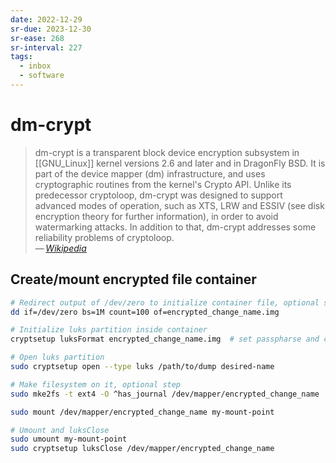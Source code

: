 ```yaml
---
date: 2022-12-29
sr-due: 2023-12-30
sr-ease: 268
sr-interval: 227
tags:
  - inbox
  - software
---
```


# dm-crypt

> dm-crypt is a transparent block device encryption subsystem in [[GNU_Linux]]
> kernel versions 2.6 and later and in DragonFly BSD. It is part of the device
> mapper (dm) infrastructure, and uses cryptographic routines from the kernel's
> Crypto API. Unlike its predecessor cryptoloop, dm-crypt was designed to
> support advanced modes of operation, such as XTS, LRW and ESSIV (see disk
> encryption theory for further information), in order to avoid watermarking
> attacks. In addition to that, dm-crypt addresses some reliability problems of
> cryptoloop.\
> — <cite>[Wikipedia](https://en.wikipedia.org/wiki/Dm-crypt)</cite>

## Create/mount encrypted file container

```sh
# Redirect output of /dev/zero to initialize container file, optional step
dd if=/dev/zero bs=1M count=100 of=encrypted_change_name.img

# Initialize luks partition inside container
cryptsetup luksFormat encrypted_change_name.img  # set passpharse and conifm it

# Open luks partition
sudo cryptsetup open --type luks /path/to/dump desired-name

# Make filesystem on it, optional step
sudo mke2fs -t ext4 -O ^has_journal /dev/mapper/encrypted_change_name

sudo mount /dev/mapper/encrypted_change_name my-mount-point

# Umount and luksClose
sudo umount my-mount-point
sudo cryptsetup luksClose /dev/mapper/encrypted_change_name
```

